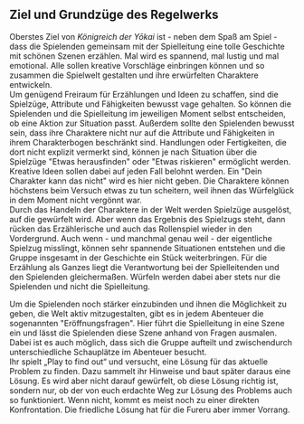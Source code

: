 ## Ziel und Grundzüge des Regelwerks

Oberstes Ziel von *Königreich der Yōkai* ist - neben dem Spaß am Spiel - dass die Spielenden gemeinsam mit der Spielleitung eine tolle Geschichte mit schönen Szenen erzählen. Mal wird es spannend, mal lustig und mal emotional. Alle sollen kreative Vorschläge einbringen können und so zusammen die Spielwelt gestalten und ihre erwürfelten Charaktere entwickeln.  
Um genügend Freiraum für Erzählungen und Ideen zu schaffen, sind die Spielzüge, Attribute und Fähigkeiten bewusst vage gehalten. So können die Spielenden und die Spielleitung im jeweiligen Moment selbst entscheiden, ob eine Aktion zur Situation passt. Außerdem sollte den Spielenden bewusst sein, dass ihre Charaktere nicht nur auf die Attribute und Fähigkeiten in ihrem Charakterbogen beschränkt sind. Handlungen oder Fertigkeiten, die dort nicht explizit vermerkt sind, können je nach Situation über die Spielzüge "Etwas herausfinden" oder "Etwas riskieren" ermöglicht werden. Kreative Ideen sollen dabei auf jeden Fall belohnt werden. Ein "Dein Charakter kann das nicht" wird es hier nicht geben. Die Charaktere können höchstens beim Versuch etwas zu tun scheitern, weil ihnen das Würfelglück in dem Moment nicht vergönnt war.    
Durch das Handeln der Charaktere in der Welt werden Spielzüge ausgelöst, auf die gewürfelt wird. Aber wenn das Ergebnis des Spielzugs steht, dann rücken das Erzählerische und auch das Rollenspiel wieder in den Vordergrund. Auch wenn - und manchmal genau weil - der eigentliche Spielzug misslingt, können sehr spannende Situationen entstehen und die Gruppe insgesamt in der Geschichte ein Stück weiterbringen. Für die Erzählung als Ganzes liegt die Verantwortung bei der Spielleitenden und den Spielenden gleichermaßen. Würfeln werden dabei aber stets nur die Spielenden und nicht die Spielleitung.


Um die Spielenden noch stärker einzubinden und ihnen die Möglichkeit zu geben, die Welt aktiv mitzugestalten, gibt es in jedem Abenteuer die sogenannten "Eröffnungsfragen". Hier führt die Spielleitung in eine Szene ein und lässt die Spielenden diese Szene anhand von Fragen ausmalen. Dabei ist es auch möglich, dass sich die Gruppe aufteilt und zwischendurch unterschiedliche Schauplätze im Abenteuer besucht.    
Ihr spielt „Play to find out“ und versucht, eine Lösung für das aktuelle Problem zu finden. Dazu sammelt ihr Hinweise und baut später daraus eine Lösung. Es wird aber nicht darauf gewürfelt, ob diese Lösung richtig ist, sondern nur, ob der von euch erdachte Weg zur Lösung des Problems auch so funktioniert. Wenn nicht, kommt es meist noch zu einer direkten Konfrontation. Die friedliche Lösung hat für die Fureru aber immer Vorrang.
